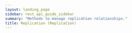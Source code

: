```yaml
---
layout: landing_page
sidebar: rest_api_guide_sidebar
summary: "Methods to manage replication relationships."
title: Replication (Replication)
---
```

